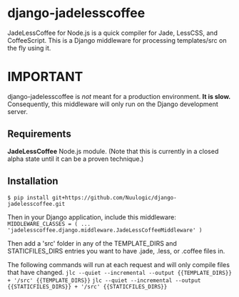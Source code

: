 django-jadelesscoffee
=====================

JadeLessCoffee for Node.js is a quick compiler for Jade, LessCSS, and CoffeeScript. This is a Django middleware for processing templates/src on the fly using it.

IMPORTANT
=========

django-jadelesscoffee is *not* meant for a production environment. **It is slow.** Consequently, this middleware will only run on the Django development server.

Requirements
------------

**JadeLessCoffee** Node.js module. (Note that this is currently in a closed alpha state until it can be a proven technique.)


Installation
------------

`$ pip install git+https://github.com/Nuulogic/django-jadelesscoffee.git`

Then in your Django application, include this middleware:
`MIDDLEWARE_CLASSES = (
    ...
    'jadelesscoffee.django.middleware.JadeLessCoffeeMiddleware'
)`

Then add a 'src' folder in any of the TEMPLATE_DIRS and STATICFILES_DIRS entries you want to have .jade, .less, or .coffee files in.

The following commands will run at each request and will only compile files that have changed.
`jlc --quiet --incremental --output {{TEMPLATE_DIRS}} + '/src' {{TEMPLATE_DIRS}}`
`jlc --quiet --incremental --output {{STATICFILES_DIRS}} + '/src' {{STATICFILES_DIRS}}`

